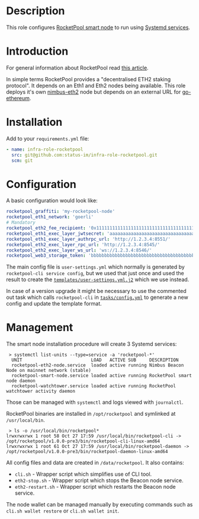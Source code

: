 # Description

This role configures [RocketPool smart node](https://github.com/rocket-pool/smartnode) to run using [Systemd services](https://www.freedesktop.org/software/systemd/man/systemd.service.html).

# Introduction

For general information about RocketPool read [this article](https://medium.com/rocket-pool/rocket-pool-101-faq-ee683af10da9).

In simple terms RocketPool provides a "decentralised ETH2 staking protocol". It depends on an Eth1 and Eth2 nodes being available.
This role deploys it's own [nimbus-eth2](https://github.com/status-im/nimbus-eth2) node but depends on an external URL for [go-ethereum](https://github.com/ethereum/go-ethereum).

# Installation

Add to your `requirements.yml` file:
```yaml
- name: infra-role-rocketpool
  src: git@github.com:status-im/infra-role-rocketpool.git
  scm: git
```

# Configuration

A basic configuration would look like:
```yaml
rocketpool_graffiti: 'my-rocketpool-node'
rocketpool_eth1_network: 'goerli'
# Mandatory
rocketpool_eth2_fee_recipient: '0x1111111111111111111111111111111111111111'
rocketpool_eth1_exec_layer_jwtsecret: 'aaaaaaaaaaaaaaaaaaaaaaaaaaaaaaaaaaaaaaaaaaaaaaaaaaaaaaaaaaaaaaaa'
rocketpool_eth1_exec_layer_authrpc_url: 'http://1.2.3.4:8551/'
rocketpool_eth2_exec_layer_rpc_url: 'http://1.2.3.4:8545/'
rocketpool_eth2_exec_layer_ws_url: 'ws://1.2.3.4:8546/'
rocketpool_web3_storage_token: 'bbbbbbbbbbbbbbbbbbbbbbbbbbbbbbbbbbbbbbbbbbbbbbbb'
```
The main config file is `user-settings.yml` which normally is generated by `rocketpool-cli service config`, but we used that just once and used the result to create the [`templates/user-settings.yml.j2`](templates/user-settings.yml.j2) which we use instead.

In case of a version upgrade it might be necessary to use the commented out task which calls `rocketpool-cli` in [`tasks/config.yml`](tasks/config.yml) to generate a new config and update the template format.

# Management

The smart node installation procedure will create 3 Systemd services:
```
 > systemctl list-units --type=service -a 'rocketpool-*'
  UNIT                          LOAD   ACTIVE SUB     DESCRIPTION
  rocketpool-eth2-node.service  loaded active running Nimbus Beacon Node on mainnet network (stable)
  rocketpool-smart-node.service loaded active running RocketPool smart node daemon
  rocketpool-watchtower.service loaded active running RocketPool watchtower activity daemon
```
Those can be managed with `systemctl` and logs viewed with `journalctl`.

RocketPool binaries are installed in `/opt/rocketpool` and symlinked at `/usr/local/bin`.
```
 > ls -o /usr/local/bin/rocketpool*
lrwxrwxrwx 1 root 58 Oct 27 17:59 /usr/local/bin/rocketpool-cli -> /opt/rocketpool/v1.0.0-pre3/bin/rocketpool-cli-linux-amd64
lrwxrwxrwx 1 root 61 Oct 27 17:59 /usr/local/bin/rocketpool-daemon -> /opt/rocketpool/v1.0.0-pre3/bin/rocketpool-daemon-linux-amd64
```
All config files and data are created in `/data/rocketpool`. It also contains:

* `cli.sh` - Wrapper script which simplifies use of CLI tool.
* `eth2-stop.sh` - Wrapper script which stops the Beacon node service.
* `eth2-restart.sh` - Wrapper script which restarts the Beacon node service.

The node wallet can be managed manually by executing commands such as `cli.sh wallet restore` or `cli.sh wallet init`.
